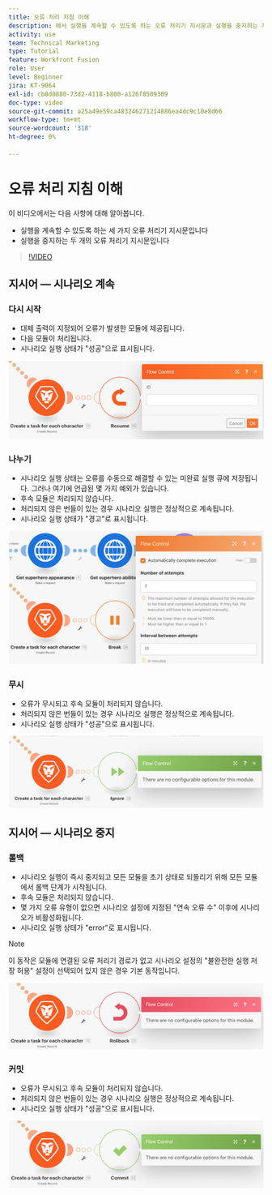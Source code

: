 ```yaml
---
title: 오류 처리 지침 이해
description: 에서 실행을 계속할 수 있도록 하는 오류 처리기 지시문과 실행을 중지하는 지시문에 대해 알아봅니다. [!DNL Adobe Workfront Fusion].
activity: use
team: Technical Marketing
type: Tutorial
feature: Workfront Fusion
role: User
level: Beginner
jira: KT-9064
exl-id: cb8d0880-73d2-4118-b800-a126f8509309
doc-type: video
source-git-commit: a25a49e59ca483246271214886ea4dc9c10e8d66
workflow-type: tm+mt
source-wordcount: '318'
ht-degree: 0%

---
```


# 오류 처리 지침 이해

이 비디오에서는 다음 사항에 대해 알아봅니다.

* 실행을 계속할 수 있도록 하는 세 가지 오류 처리기 지시문입니다
* 실행을 중지하는 두 개의 오류 처리기 지시문입니다

>[!VIDEO](https://video.tv.adobe.com/v/335305/?quality=12&learn=on)

## 지시어 — 시나리오 계속

### 다시 시작

* 대체 출력이 지정되어 오류가 발생한 모듈에 제공됩니다.
* 다음 모듈이 처리됩니다.
* 시나리오 실행 상태가 &quot;성공&quot;으로 표시됩니다.

![Resume 지시문 이미지](assets/troubleshooting-and-error-handling-2.png)

### 나누기

* 시나리오 실행 상태는 오류를 수동으로 해결할 수 있는 미완료 실행 큐에 저장됩니다. 그러나 여기에 언급된 몇 가지 예외가 있습니다.
* 후속 모듈은 처리되지 않습니다.
* 처리되지 않은 번들이 있는 경우 시나리오 실행은 정상적으로 계속됩니다.
* 시나리오 실행 상태가 &quot;경고&quot;로 표시됩니다.

![Break 지시문 이미지](assets/troubleshooting-and-error-handling-3.png)

### 무시

* 오류가 무시되고 후속 모듈이 처리되지 않습니다.
* 처리되지 않은 번들이 있는 경우 시나리오 실행은 정상적으로 계속됩니다.
* 시나리오 실행 상태가 &quot;성공&quot;으로 표시됩니다.

![Ignore 지시문 이미지](assets/troubleshooting-and-error-handling-4.png)

## 지시어 — 시나리오 중지

### 롤백

* 시나리오 실행이 즉시 중지되고 모든 모듈을 초기 상태로 되돌리기 위해 모든 모듈에서 롤백 단계가 시작됩니다.
* 후속 모듈은 처리되지 않습니다.
* 몇 가지 오류 유형이 없으면 시나리오 설정에 지정된 &quot;연속 오류 수&quot; 이후에 시나리오가 비활성화됩니다.
* 시나리오 실행 상태가 &quot;error&quot;로 표시됩니다.

>[!NOTE]
>
>이 동작은 모듈에 연결된 오류 처리기 경로가 없고 시나리오 설정의 &quot;불완전한 실행 저장 허용&quot; 설정이 선택되어 있지 않은 경우 기본 동작입니다.

![Rollback 지시문 이미지](assets/troubleshooting-and-error-handling-5.png)

### 커밋

* 오류가 무시되고 후속 모듈이 처리되지 않습니다.
* 처리되지 않은 번들이 있는 경우 시나리오 실행은 정상적으로 계속됩니다.
* 시나리오 실행 상태가 &quot;성공&quot;으로 표시됩니다.

![Commit 지시문 이미지](assets/troubleshooting-and-error-handling-6.png)
